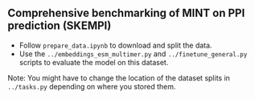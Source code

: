 ## Comprehensive benchmarking of MINT on PPI prediction (SKEMPI)

* Follow `prepare_data.ipynb` to download and split the data. 
* Use the `../embeddings_esm_multimer.py` and `../finetune_general.py` scripts to evaluate the model on this dataset. 

Note: You might have to change the location of the dataset splits in `../tasks.py` depending on where you stored them. 
